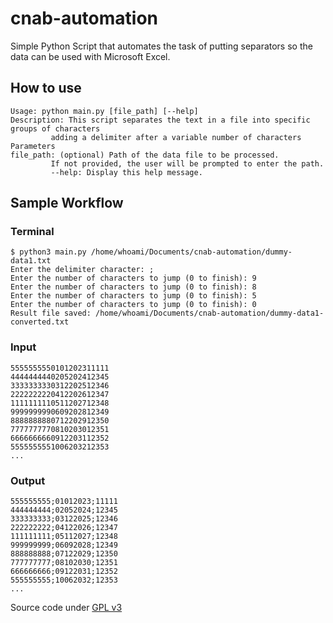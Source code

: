 
# cnab-automation
Simple Python Script that automates the task of putting separators so the data can be used with Microsoft Excel.
## How to use

    Usage: python main.py [file_path] [--help]
    Description: This script separates the text in a file into specific groups of characters
             adding a delimiter after a variable number of characters
    Parameters
    file_path: (optional) Path of the data file to be processed.
             If not provided, the user will be prompted to enter the path.
             --help: Display this help message.
## Sample Workflow

### Terminal

    $ python3 main.py /home/whoami/Documents/cnab-automation/dummy-data1.txt
    Enter the delimiter character: ;
    Enter the number of characters to jump (0 to finish): 9
    Enter the number of characters to jump (0 to finish): 8
    Enter the number of characters to jump (0 to finish): 5
    Enter the number of characters to jump (0 to finish): 0
    Result file saved: /home/whoami/Documents/cnab-automation/dummy-data1-converted.txt
### Input

    5555555550101202311111
    4444444440205202412345
    3333333330312202512346
    2222222220412202612347
    1111111110511202712348
    9999999990609202812349
    8888888880712202912350
    7777777770810203012351
    6666666660912203112352
    5555555551006203212353
    ...
### Output

    555555555;01012023;11111
    444444444;02052024;12345
    333333333;03122025;12346
    222222222;04122026;12347
    111111111;05112027;12348
    999999999;06092028;12349
    888888888;07122029;12350
    777777777;08102030;12351
    666666666;09122031;12352
    555555555;10062032;12353
    ...
    

Source code under [GPL v3](https://www.gnu.org/licenses/gpl-3.0.pt-br.html)
